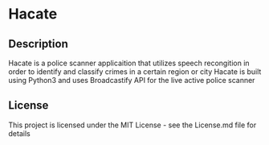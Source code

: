 # Hacate

## Description
Hacate is a police scanner applicaition that utilizes speech recongition in order to identify and classify crimes in a certain region or city
Hacate is built using Python3 and uses Broadcastify API for the live active police scanner

## License

This project is licensed under the MIT License - see the License.md file for details
